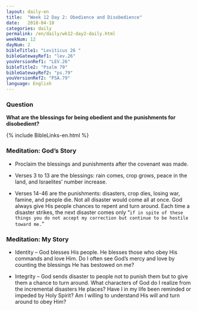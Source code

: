 ```yaml
---
layout: daily-en
title:  "Week 12 Day 2: Obedience and Disobedience"
date:   2018-04-10
categories: daily
permalink: /en/daily/wk12-day2-daily.html
weekNum: 12
dayNum: 2
bibleTitle1: "Leviticus 26 "
bibleGatewayRef1: "lev.26"
youVersionRef1: "LEV.26"
bibleTitle2: "Psalm 79"
bibleGatewayRef2: "ps.79"
youVersionRef2: "PSA.79"
language: English
---
```


### Question
**What are the blessings for being obedient and the punishments for disobedient?**

{% include BibleLinks-en.html %}

### Meditation: God’s Story
+ Proclaim the blessings and punishments after the covenant was made.

+ Verses 3 to 13 are the blessings: rain comes, crop grows, peace in the land, and Israelites’ number increase.

+ Verses 14-46 are the punishments: disasters, crop dies, losing war, famine, and people die. Not all disaster would come all at once. God always give His people chances to repent and turn around. Each time a disaster strikes, the next disaster comes only “`if in spite of these things you do not accept my correction but continue to be hostile toward me.`”

### Meditation: My Story
+ Identity – God blesses His people. He blesses those who obey His commands and love Him. Do I often see God’s mercy and love by counting the blessings He has bestowed on me?

+ Integrity – God sends disaster to people not to punish them but to give them a chance to turn around. What characters of God do I realize from the incremental disasters He places? Have I in my life been reminded or impeded by Holy Spirit? Am I willing to understand His will and turn around to obey Him?
